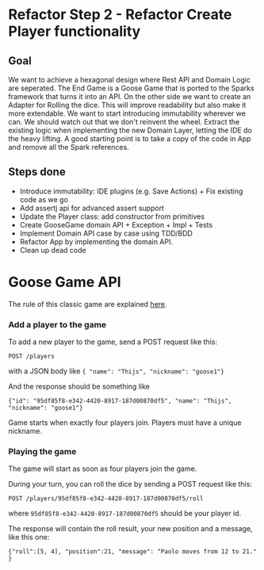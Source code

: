 # Refactor Step 2 - Refactor Create Player functionality

## Goal

We want to achieve a hexagonal design where Rest API and Domain Logic are seperated.
The End Game is a Goose Game that is ported to the Sparks framework that turns it into an API.
On the other side we want to create an Adapter for Rolling the dice.
This will improve readability but also make it more extendable.
We want to start introducing immutability wherever we can.
We should watch out that we don't reinvent the wheel.
Extract the existing logic when implementing the new Domain Layer, letting the IDE do the heavy lifting.
A good starting point is to take a copy of the code in App and remove all the Spark references.

## Steps done

* Introduce immutability: IDE plugins (e.g. Save Actions) + Fix existing code as we go
* Add assertj api for advanced assert support
* Update the Player class: add constructor from primitives
* Create GooseGame domain API + Exception + Impl + Tests
* Implement Domain API case by case using TDD/BDD
* Refactor App by implementing the domain API.
* Clean up dead code

# Goose Game API

The rule of this classic game are explained [here](https://en.wikipedia.org/wiki/Game_of_the_Goose).

### Add a player to the game

To add a new player to the game, send a POST request like this:

`POST /players`

with a JSON body like `{ "name": "Thijs", "nickname": "goose1"}`

And the response should be something like

`{"id": "95df85f8-e342-4420-8917-187d00870df5", "name": "Thijs", "nickname": "goose1"}`

Game starts when exactly four players join.
Players must have a unique nickname.

### Playing the game

The game will start as soon as four players join the game.

During your turn, you can roll the dice by sending a POST request like this:

`POST /players/95df85f8-e342-4420-8917-187d00870df5/roll`

where `95df85f8-e342-4420-8917-187d00870df5` should be your player id.

The response will contain the roll result, your new position and a message, like this one:

`{"roll":[5, 4], "position":21, "message": "Paolo moves from 12 to 21." }`